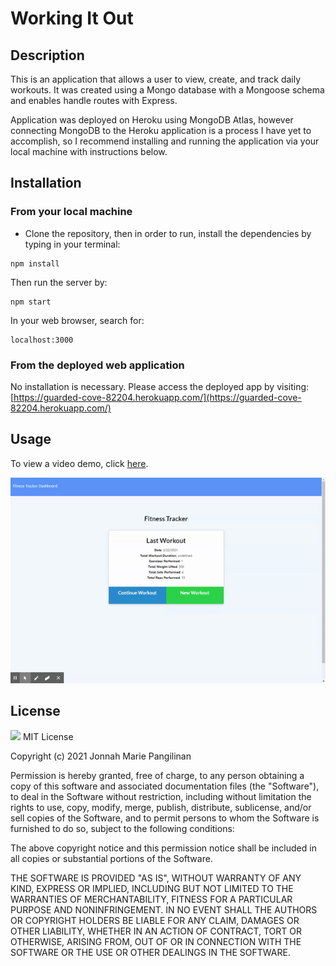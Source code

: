 # Working It Out

## Description
This is an application that allows a user to view, create, and track daily workouts. It was created using a Mongo database with a Mongoose schema and enables handle routes with Express.

Application was deployed on Heroku using MongoDB Atlas, however connecting MongoDB to the Heroku application is a process I have yet to accomplish, so I recommend installing and running the application via your local machine with instructions below.

## Installation

### From your local machine
- Clone the repository, then in order to run, install the dependencies by typing in your terminal:
```
npm install
```
Then run the server by:
```
npm start
```
In your web browser, search for:
```
localhost:3000
```

### From the deployed web application
No installation is necessary. Please access the deployed app by visiting: [https://guarded-cove-82204.herokuapp.com/](https://guarded-cove-82204.herokuapp.com/)

## Usage
To view a video demo, click [here](https://drive.google.com/file/d/1sxSolUsU_rRQpcfY7EzaUHiRiYzBTTjQ/view).

![Gif of deployed application in action](assets/WorkingItOut-Demo.gif)

## License
![](https://img.shields.io/badge/MIT-green.svg) MIT License

Copyright (c) 2021 Jonnah Marie Pangilinan

Permission is hereby granted, free of charge, to any person obtaining a copy
of this software and associated documentation files (the "Software"), to deal
in the Software without restriction, including without limitation the rights
to use, copy, modify, merge, publish, distribute, sublicense, and/or sell
copies of the Software, and to permit persons to whom the Software is
furnished to do so, subject to the following conditions:

The above copyright notice and this permission notice shall be included in all
copies or substantial portions of the Software.

THE SOFTWARE IS PROVIDED "AS IS", WITHOUT WARRANTY OF ANY KIND, EXPRESS OR
IMPLIED, INCLUDING BUT NOT LIMITED TO THE WARRANTIES OF MERCHANTABILITY,
FITNESS FOR A PARTICULAR PURPOSE AND NONINFRINGEMENT. IN NO EVENT SHALL THE
AUTHORS OR COPYRIGHT HOLDERS BE LIABLE FOR ANY CLAIM, DAMAGES OR OTHER
LIABILITY, WHETHER IN AN ACTION OF CONTRACT, TORT OR OTHERWISE, ARISING FROM,
OUT OF OR IN CONNECTION WITH THE SOFTWARE OR THE USE OR OTHER DEALINGS IN THE
SOFTWARE.
